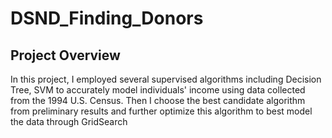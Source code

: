 # DSND_Finding_Donors

## Project Overview
In this project, I employed several supervised algorithms including Decision Tree, SVM to accurately model individuals' income using data collected from the 1994 U.S. Census. Then I choose the best candidate algorithm from preliminary results and further optimize this algorithm to best model the data through GridSearch
